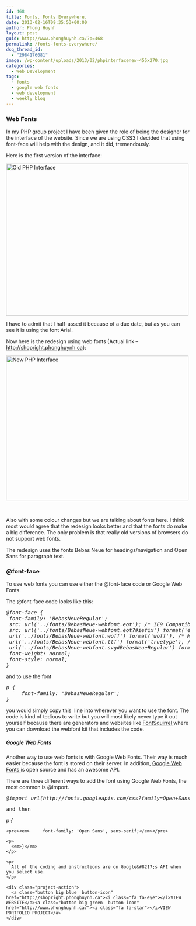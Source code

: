 ```yaml
---
id: 468
title: Fonts. Fonts Everywhere.
date: 2013-02-16T09:35:53+00:00
author: Phong Huynh
layout: post
guid: http://www.phonghuynh.ca/?p=468
permalink: /fonts-fonts-everywhere/
dsq_thread_id:
  - "2984176081"
image: /wp-content/uploads/2013/02/phpinterfacenew-455x270.jpg
categories:
  - Web Development
tags:
  - fonts
  - google web fonts
  - web development
  - weekly blog
---
```

### Web Fonts

In my PHP group project I have been given the role of being the designer for the interface of the website. Since we are using CSS3 I decided that using font-face will help with the design, and it did, tremendously.

Here is the first version of the interface:

[<img class="alignnone size-full wp-image-470" src="/wp-content/uploads/2013/02/phpinterfaceold.jpg" alt="Old PHP Interface " width="500" height="416" srcset="/wp-content/uploads/2013/02/phpinterfaceold.jpg 500w, /wp-content/uploads/2013/02/phpinterfaceold-300x249.jpg 300w" sizes="(max-width: 500px) 100vw, 500px" />](/wp-content/uploads/2013/02/phpinterfaceold.jpg)

I have to admit that I half-assed it because of a due date, but as you can see it is using the font Arial.

Now here is the redesign using web fonts (Actual link &#8211; <a title="http://shopright.phonghuynh.ca" href="http://shopright.phonghuynh.ca" target="_blank">http://shopright.phonghuynh.ca</a>):

[<img class="alignnone size-full wp-image-471" src="/wp-content/uploads/2013/02/phpinterfacenew.jpg" alt="New PHP Interface" width="500" height="396" srcset="/wp-content/uploads/2013/02/phpinterfacenew.jpg 500w, /wp-content/uploads/2013/02/phpinterfacenew-300x237.jpg 300w" sizes="(max-width: 500px) 100vw, 500px" />](/wp-content/uploads/2013/02/phpinterfacenew.jpg)

&nbsp;

Also with some colour changes but we are talking about fonts here. I think most would agree that the redesign looks better and that the fonts do make a big difference. The only problem is that really old versions of browsers do not support web fonts.

The redesign uses the fonts Bebas Neue for headings/navigation and Open Sans for paragraph text.

### @font-face

To use web fonts you can use either the @font-face code or Google Web Fonts.

The @font-face code looks like this:

<pre><em>@font-face {</em>
<em> font-family: 'BebasNeueRegular';</em>
<em> src: url('../fonts/BebasNeue-webfont.eot'); /* IE9 Compatibility Modes */</em>
<em> src: url('../fonts/BebasNeue-webfont.eot?#iefix') format('embedded-opentype'), /* IE6-IE8 */</em>
<em> url('../fonts/BebasNeue-webfont.woff') format('woff'), /* Modern Browsers */</em>
<em> url('../fonts/BebasNeue-webfont.ttf') format('truetype'), /* Safari, Android, iOS */</em>
<em> url('../fonts/BebasNeue-webfont.svg#BebasNeueRegular') format('svg'); /* Legacy iOS */</em>
<em> font-weight: normal;</em>
<em> font-style: normal;</em>
<em>}</em></pre>

and to use the font

<pre><em>p {
     font-family: 'BebasNeueRegular';
}</em></pre>

you would simply copy this  line into wherever you want to use the font. The code is kind of tedious to write but you will most likely never type it out yourself because there are generators and websites like <a title="Font Squirrel" href="http://www.fontsquirrel.com" target="_blank">FontSquirrel </a>where you can download the webfont kit that includes the code.

##### Google Web Fonts

Another way to use web fonts is with Google Web Fonts. Their way is much easier because the font is stored on their server. In addition, <a title="Google Web Fonts" href="http://www.google.com/webfonts/#" target="_blank">Google Web Fonts </a>is open source and has an awesome API.

There are three different ways to add the font using Google Web Fonts, the most common is @import.

<div>
  <pre><em>@import url(http://fonts.googleapis.com/css?family=Open+Sans);</em></pre>

  <pre>and then</pre>

  <div>
    <p>
      <em>p {</em>
    </p>

    <pre><em>     font-family: 'Open Sans', sans-serif;</em></pre>

    <p>
      <em>}</em>
    </p>

    <p>
      All of the coding and instructions are on Google&#8217;s API when you select use.
    </p>

    <div class="project-action">
      <a class="button big blue  button-icon" href="http://shopright.phonghuynh.ca"><i class="fa fa-eye"></i>VIEW WEBSITE</a><a class="button big green  button-icon" href="http://www.phonghuynh.ca/"><i class="fa fa-star"></i>VIEW PORTFOLIO PROJECT</a>
    </div>
  </div>
</div>

